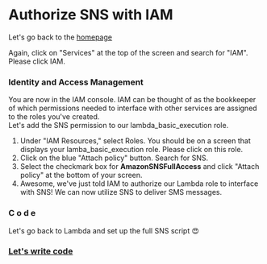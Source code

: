 # Authorize SNS with IAM
<p>
Let's go back to the <a href="http://aws.amazon.com">homepage</a>
</p>

<p>
Again, click on "Services" at the top of the screen and search for "IAM".
<br>Please click IAM.
</p>

### Identity and Access Management

<p>
You are now in the IAM console. IAM can be thought of as the bookkeeper of which permissions needed to interface with other services are assigned to the roles you've created.
<br>Let's add the SNS permission to our lambda_basic_execution role.
</p>

<ol>
<li>Under "IAM Resources," select Roles. You should be on a screen that displays your lamba_basic_execution role. Please click on this role.</li>
<li>Click on the blue "Attach policy" button. Search for SNS.</li>
<li>Select the checkmark box for <b>AmazonSNSFullAccess</b> and click "Attach policy" at the bottom of your screen.</li>
<li>Awesome, we've just told IAM to authorize our Lambda role to interface with SNS! We can now utilize SNS to deliver SMS messages.</li>
</ol>

### C o d e

<p>
  Let's go back to Lambda and set up the full SNS script 😍
</p>

### <a href="https://github.com/liamlutton/AWS_Lambda_and_SNS/blob/master/page4.md">Let's write code</a>
